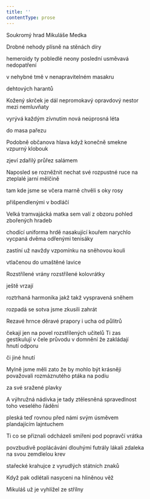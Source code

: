 ```yaml
---
title: ''
contentType: prose
---
```


Soukromý hrad Mikuláše Medka

Drobné nehody plísně na stěnách díry

hemeroidy ty pobledlé neony poslední usměvavá  
nedopatření

v nehybné tmě v nenapravitelném masakru

dehtových harantů

Kožený skrček je dál nepromokavý opravdový nestor  
mezi nemluvňaty

vyrývá každým zívnutím nová neúprosná léta

do masa pařezu

Podobně občanova hlava když konečně smekne  
vzpurný klobouk

zjeví zdařilý průřez salámem

Naposled se rozněžnit nechat své rozpustné ruce na  
zteplalé jarní mělčině

tam kde jsme se včera marně chvěli s oky rosy

přišpendlenými v bodláčí

Velká tramvajácká matka sem valí z obzoru pohled  
zbořených hradeb

chodící uniforma hrdě nasakující kouřem narychlo  
vycpaná dvěma odřenými tenisáky

zastíní už navždy vzpomínku na sněhovou kouli

vtlačenou do umaštěné lavice

Rozstřílené vrány rozstřílené kolovrátky

ještě vrzají

roztrhaná harmonika jakž takž vyspravená sněhem

rozpadá se sotva jsme zkusili zahrát

Rezavé hrnce děravé prapory i ucha od půlitrů

čekají jen na povel rozstřílených učitelů Ti zas  
gestikulují v čele průvodu v domnění že zakládají  
hnutí odporu

či jiné hnutí

Mylně jsme měli zato že by mohlo být krásněji  
považovali rozmáznutého ptáka na podiu

za své sražené plavky

A výhružná nádivka je tady ztělesněná spravedlnost  
toho veselého řádění

pleská teď rovnou před námi svým úsměvem  
plandajícím lajntuchem

Ti co se přiznali odcházeli smířeni pod popravčí vrátka

povzbudivě poplácáváni dlouhými futrály lákali zdaleka  
na svou zemdlelou krev

stařecké krahujce z vyrudlých státních znaků

Když pak odlétali nasyceni na hliněnou věž

Mikuláš už je vyhlížel ze střílny
